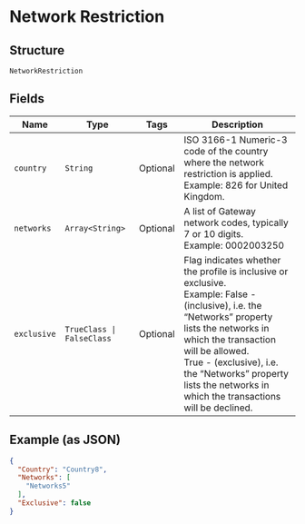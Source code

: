 
# Network Restriction

## Structure

`NetworkRestriction`

## Fields

| Name | Type | Tags | Description |
|  --- | --- | --- | --- |
| `country` | `String` | Optional | ISO 3166-1 Numeric-3 code of the country where the network restriction is applied.<br>Example: 826 for United Kingdom. |
| `networks` | `Array<String>` | Optional | A list of Gateway network codes, typically 7 or 10 digits.<br>Example: 0002003250 |
| `exclusive` | `TrueClass \| FalseClass` | Optional | Flag indicates whether the profile is inclusive or exclusive.<br>Example: False - (inclusive), i.e. the “Networks” property lists the networks in which the transaction will be allowed.<br>True - (exclusive), i.e. the “Networks” property lists the networks in which the transactions will be declined. |

## Example (as JSON)

```json
{
  "Country": "Country8",
  "Networks": [
    "Networks5"
  ],
  "Exclusive": false
}
```


